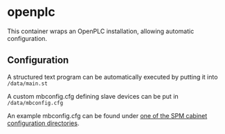 # openplc

This container wraps an OpenPLC installation, allowing automatic configuration.

## Configuration

A structured text program can be automatically executed by putting it into `/data/main.st`

A custom mbconfig.cfg defining slave devices can be put in `/data/mbconfig.cfg`

An example mbconfig.cfg can be found under [one of the SPM cabinet configuration directories](../config/openplc/modbus-slaves/cabinet-biblioteca.cfg).
